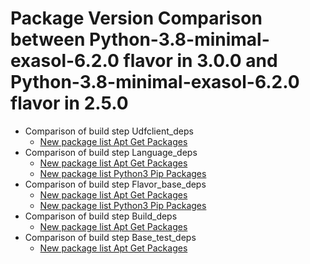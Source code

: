 # Package Version Comparison between Python-3.8-minimal-exasol-6.2.0 flavor in 3.0.0 and Python-3.8-minimal-exasol-6.2.0 flavor in 2.5.0

- Comparison of build step Udfclient_deps
  - [New package list Apt Get Packages](udfclient_deps/apt_get_packages_diff.md)
- Comparison of build step Language_deps
  - [New package list Apt Get Packages](language_deps/apt_get_packages_diff.md)
  - [New package list Python3 Pip Packages](language_deps/python3_pip_packages_diff.md)
- Comparison of build step Flavor_base_deps
  - [New package list Apt Get Packages](flavor_base_deps/apt_get_packages_diff.md)
  - [New package list Python3 Pip Packages](flavor_base_deps/python3_pip_packages_diff.md)
- Comparison of build step Build_deps
  - [New package list Apt Get Packages](build_deps/apt_get_packages_diff.md)
- Comparison of build step Base_test_deps
  - [New package list Apt Get Packages](base_test_deps/apt_get_packages_diff.md)

